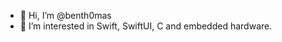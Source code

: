 - 👋 Hi, I’m @benth0mas
- 👀 I’m interested in Swift, SwiftUI, C and embedded hardware.

<!---
benth0mas/benth0mas is a ✨ special ✨ repository because its `README.md` (this file) appears on your GitHub profile.
You can click the Preview link to take a look at your changes.
--->
